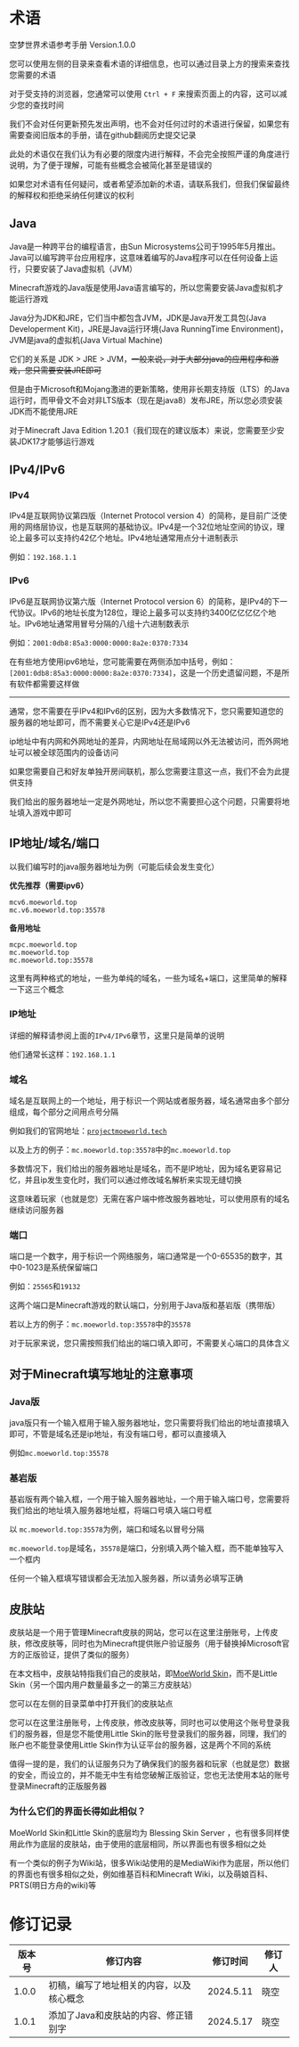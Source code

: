 # 术语
空梦世界术语参考手册 Version.1.0.0

您可以使用左侧的目录来查看术语的详细信息，也可以通过目录上方的搜索来查找您需要的术语

对于受支持的浏览器，您通常可以使用 `Ctrl + F` 来搜索页面上的内容，这可以减少您的查找时间

我们不会对任何更新预先发出声明，也不会对任何过时的术语进行保留，如果您有需要查阅旧版本的手册，请在github翻阅历史提交记录

此处的术语仅在我们认为有必要的限度内进行解释，不会完全按照严谨的角度进行说明，为了便于理解，可能有些概念会被简化甚至是错误的

如果您对术语有任何疑问，或者希望添加新的术语，请联系我们，但我们保留最终的解释权和拒绝采纳任何建议的权利

## Java
Java是一种跨平台的编程语言，由Sun Microsystems公司于1995年5月推出。Java可以编写跨平台应用程序，这意味着编写的Java程序可以在任何设备上运行，只要安装了Java虚拟机（JVM）

Minecraft游戏的Java版是使用Java语言编写的，所以您需要安装Java虚拟机才能运行游戏

Java分为JDK和JRE，它们当中都包含JVM，JDK是Java开发工具包(Java Developerment Kit)，JRE是Java运行环境(Java RunningTime Environment)，JVM是java的虚拟机(Java Virtual Machine)

它们的关系是 JDK > JRE > JVM，~~一般来说，对于大部分java的应用程序和游戏，您只需要安装JRE即可~~

但是由于Microsoft和Mojang激进的更新策略，使用非长期支持版（LTS）的Java运行时，而甲骨文不会对非LTS版本（现在是java8）发布JRE，所以您必须安装JDK而不能使用JRE

对于Minecraft Java Edition 1.20.1（我们现在的建议版本）来说，您需要至少安装JDK17才能够运行游戏

## IPv4/IPv6
### IPv4
IPv4是互联网协议第四版（Internet Protocol version 4）的简称，是目前广泛使用的网络层协议，也是互联网的基础协议。IPv4是一个32位地址空间的协议，理论上最多可以支持约42亿个地址。IPv4地址通常用点分十进制表示

例如：`192.168.1.1`

### IPv6
IPv6是互联网协议第六版（Internet Protocol version 6）的简称，是IPv4的下一代协议。IPv6的地址长度为128位，理论上最多可以支持约3400亿亿亿亿个地址。IPv6地址通常用冒号分隔的八组十六进制数表示

例如：`2001:0db8:85a3:0000:0000:8a2e:0370:7334`

在有些地方使用ipv6地址，您可能需要在两侧添加中括号，例如：`[2001:0db8:85a3:0000:0000:8a2e:0370:7334]`，这是一个历史遗留问题，不是所有软件都需要这样做

---
通常，您不需要在乎IPv4和IPv6的区别，因为大多数情况下，您只需要知道您的服务器的地址即可，而不需要关心它是IPv4还是IPv6

ip地址中有内网和外网地址的差异，内网地址在局域网以外无法被访问，而外网地址可以被全球范围内的设备访问

如果您需要自己和好友单独开房间联机，那么您需要注意这一点，我们不会为此提供支持

我们给出的服务器地址一定是外网地址，所以您不需要担心这个问题，只需要将地址填入游戏中即可

## IP地址/域名/端口
以我们编写时的java服务器地址为例（可能后续会发生变化）

**优先推荐（需要ipv6）**
```plaintext
mcv6.moeworld.top
mc.v6.moeworld.top:35578
```

**备用地址**
```plaintext
mcpc.moeworld.top
mc.moeworld.top
mc.moeworld.top:35578
```

这里有两种格式的地址，一些为单纯的域名，一些为域名+端口，这里简单的解释一下这三个概念

### IP地址
详细的解释请参阅上面的`IPv4/IPv6`章节，这里只是简单的说明

他们通常长这样：`192.168.1.1`

### 域名
域名是互联网上的一个地址，用于标识一个网站或者服务器，域名通常由多个部分组成，每个部分之间用点号分隔

例如我们的官网地址：[`projectmoeworld.tech`](https://project.moeworld.tech)

以及上方的例子：`mc.moeworld.top:35578`中的`mc.moeworld.top`

多数情况下，我们给出的服务器地址是域名，而不是IP地址，因为域名更容易记忆，并且ip发生变化时，我们可以通过修改域名解析来实现无缝切换

这意味着玩家（也就是您）无需在客户端中修改服务器地址，可以使用原有的域名继续访问服务器

### 端口
端口是一个数字，用于标识一个网络服务，端口通常是一个0-65535的数字，其中0-1023是系统保留端口

例如：`25565`和`19132`

这两个端口是Minecraft游戏的默认端口，分别用于Java版和基岩版（携带版）

若以上方的例子：`mc.moeworld.top:35578`中的`35578`

对于玩家来说，您只需按照我们给出的端口填入即可，不需要关心端口的具体含义

## 对于Minecraft填写地址的注意事项
### Java版
java版只有一个输入框用于输入服务器地址，您只需要将我们给出的地址直接填入即可，不管是域名还是ip地址，有没有端口号，都可以直接填入

例如`mc.moeworld.top:35578`

### 基岩版
基岩版有两个输入框，一个用于输入服务器地址，一个用于输入端口号，您需要将我们给出的地址填入服务器地址框，将端口号填入端口号框

以 `mc.moeworld.top:35578`为例，端口和域名以冒号分隔

`mc.moeworld.top`是域名，`35578`是端口，分别填入两个输入框，而不能单独写入一个框内

任何一个输入框填写错误都会无法加入服务器，所以请务必填写正确

## 皮肤站
皮肤站是一个用于管理Minecraft皮肤的网站，您可以在这里注册账号，上传皮肤，修改皮肤等，同时也为Minecraft提供账户验证服务（用于替换掉Microsoft官方的正版验证，提供了类似的服务）

在本文档中，皮肤站特指我们自己的皮肤站，即[MoeWorld Skin](https://skin.moeworld.top)，而不是Little Skin（另一个国内用户数量最多之一的第三方皮肤站）

您可以在左侧的目录菜单中打开我们的皮肤站点

您可以在这里注册账号，上传皮肤，修改皮肤等，同时也可以使用这个账号登录我们的服务器，但是您不能使用Little Skin的账号登录我们的服务器，同理，我们的账户也不能登录使用Little Skin作为认证平台的服务器，这是两个不同的系统

值得一提的是，我们的认证服务只为了确保我们的服务器和玩家（也就是您）数据的安全，而设立的，并不能无中生有给您破解正版验证，您也无法使用本站的账号登录Minecraft的正版服务器

### 为什么它们的界面长得如此相似？
MoeWorld Skin和Little Skin的底层均为 Blessing Skin Server ，也有很多同样使用此作为底层的皮肤站，由于使用的底层相同，所以界面也有很多相似之处

有一个类似的例子为Wiki站，很多Wiki站使用的是MediaWiki作为底层，所以他们的界面也有很多相似之处，例如维基百科和Minecraft Wiki，以及萌娘百科、PRTS(明日方舟的wiki)等
# 修订记录
| 版本号 | 修订内容                                 | 修订时间  | 修订人 |
| ------ | ---------------------------------------- | --------- | ------ |
| 1.0.0  | 初稿，编写了地址相关的内容，以及核心概念 | 2024.5.11 | 晓空   |
| 1.0.1  | 添加了Java和皮肤站的内容、修正错别字 | 2024.5.17 | 晓空   |